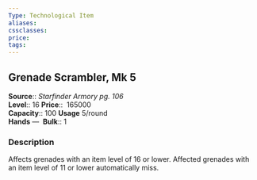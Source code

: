 ```yaml
---
Type: Technological Item
aliases:
cssclasses:
price: 
tags:
---
```

## Grenade Scrambler, Mk 5

**Source**:: _Starfinder Armory pg. 106_  
**Level**:: 16
**Price**::  165000  
**Capacity**:: 100 **Usage** 5/round  
**Hands** — 
**Bulk**:: 1

### Description

Affects grenades with an item level of 16 or lower. Affected grenades with an item level of 11 or lower automatically miss.